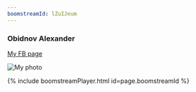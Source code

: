 ```yaml
---
boomstreamId: lZuIJeum
---
```


### Obidnov Alexander

[My FB page](https://www.facebook.com/obidnov)

![My photo](https://obidnov.ru/obidnov.jpg)

{% include boomstreamPlayer.html id=page.boomstreamId %}
